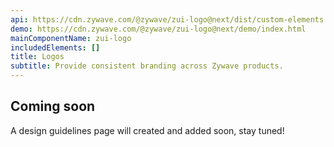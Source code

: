 ```yaml
---
api: https://cdn.zywave.com/@zywave/zui-logo@next/dist/custom-elements.json
demo: https://cdn.zywave.com/@zywave/zui-logo@next/demo/index.html
mainComponentName: zui-logo
includedElements: []
title: Logos
subtitle: Provide consistent branding across Zywave products.
---
```


## Coming soon

A design guidelines page will created and added soon, stay tuned!
